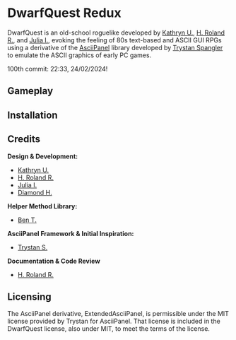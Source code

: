 # DwarfQuest Redux

DwarfQuest is an old-school roguelike developed by [Kathryn U.](https://github.com/TheWelshEngineer), [H. Roland R.](https://github.com/RolandReff), and [Julia I.](https://github.com/juliascythe), evoking the feeling of 80s text-based and ASCII GUI RPGs using a derivative of the [AsciiPanel](https://github.com/trystan/AsciiPanel) library developed by [Trystan Spangler](https://github.com/trystan) to emulate the ASCII graphics of early PC games.

100th commit: 22:33, 24/02/2024!

## Gameplay

## Installation

## Credits
**Design & Development:**
* [Kathryn U.](https://github.com/TheWelshEngineer)
* [H. Roland R.](https://github.com/RolandReff)
* [Julia I.](https://github.com/juliascythe)
* [Diamond H.](https://github.com/diamond-deluxe)

**Helper Method Library:**
* [Ben T.](https://github.com/BenTaylor25)

**AsciiPanel Framework & Initial Inspiration:**
* [Trystan S.](https://github.com/trystan)

**Documentation & Code Review**
* [H. Roland R.](https://github.com/RolandReff)

## Licensing
The AsciiPanel derivative, ExtendedAsciiPanel, is permissible under the MIT license provided by Trystan for AsciiPanel. That license is included in the DwarfQuest license, also under MIT, to meet the terms of the license.
